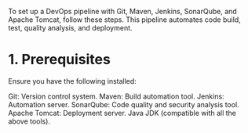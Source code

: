 To set up a DevOps pipeline with Git, Maven, Jenkins, SonarQube, and Apache Tomcat, follow these steps. This pipeline automates code build, test, quality analysis, and deployment.

<h1>1. Prerequisites</h1>
Ensure you have the following installed:

Git: Version control system.
Maven: Build automation tool.
Jenkins: Automation server.
SonarQube: Code quality and security analysis tool.
Apache Tomcat: Deployment server.
Java JDK (compatible with all the above tools).
